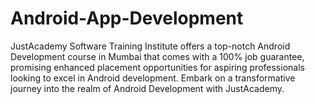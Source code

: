 # Android-App-Development
JustAcademy Software Training Institute offers a top-notch Android Development course in Mumbai that comes with a 100% job guarantee, promising enhanced placement opportunities for aspiring professionals looking to excel in Android development. Embark on a transformative journey into the realm of Android Development with JustAcademy.
